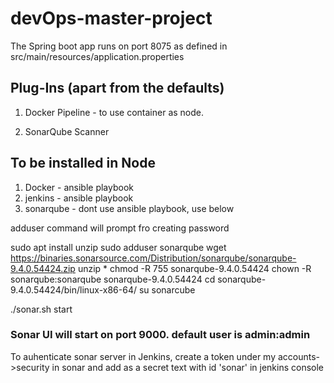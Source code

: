 # devOps-master-project
The Spring boot app runs on port 8075 as defined in src/main/resources/application.properties

## Plug-Ins (apart from the defaults)

1. Docker Pipeline - to use container as node.

2. SonarQube Scanner



## To be installed in Node

1. Docker - ansible playbook
2. jenkins - ansible playbook
3. sonarqube - dont use ansible playbook, use below

adduser command will prompt fro creating password


sudo apt install unzip
sudo adduser sonarqube 
wget https://binaries.sonarsource.com/Distribution/sonarqube/sonarqube-9.4.0.54424.zip
unzip *
chmod -R 755 sonarqube-9.4.0.54424
chown -R sonarqube:sonarqube sonarqube-9.4.0.54424
cd sonarqube-9.4.0.54424/bin/linux-x86-64/
su sonarcube

./sonar.sh start

 ### Sonar UI will start on port 9000. default user is admin:admin
 To auhenticate sonar server in Jenkins, create a token under my accounts->security in sonar and add as a secret text with id 'sonar' in jenkins console